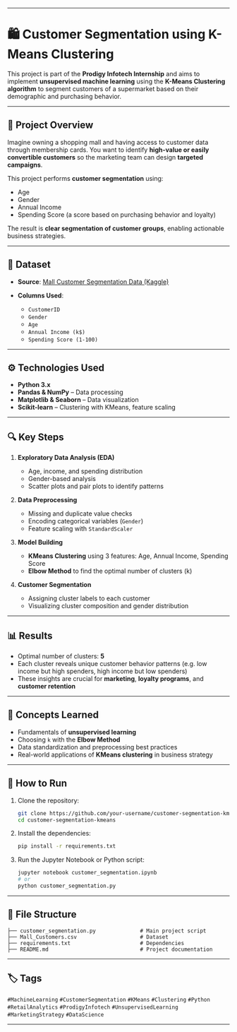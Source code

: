 

---

# 🛍️ Customer Segmentation using K-Means Clustering

This project is part of the **Prodigy Infotech Internship** and aims to implement **unsupervised machine learning** using the **K-Means Clustering algorithm** to segment customers of a supermarket based on their demographic and purchasing behavior.

---

## 📌 Project Overview

Imagine owning a shopping mall and having access to customer data through membership cards. You want to identify **high-value or easily convertible customers** so the marketing team can design **targeted campaigns**.

This project performs **customer segmentation** using:

* Age
* Gender
* Annual Income
* Spending Score (a score based on purchasing behavior and loyalty)

The result is **clear segmentation of customer groups**, enabling actionable business strategies.

---

## 📂 Dataset

* **Source**: [Mall Customer Segmentation Data (Kaggle)](https://www.kaggle.com/vjchoudhary7/customer-segmentation-tutorial-in-python)
* **Columns Used**:

  * `CustomerID`
  * `Gender`
  * `Age`
  * `Annual Income (k$)`
  * `Spending Score (1-100)`

---

## ⚙️ Technologies Used

* **Python 3.x**
* **Pandas & NumPy** – Data processing
* **Matplotlib & Seaborn** – Data visualization
* **Scikit-learn** – Clustering with KMeans, feature scaling

---

## 🔍 Key Steps

1. **Exploratory Data Analysis (EDA)**

   * Age, income, and spending distribution
   * Gender-based analysis
   * Scatter plots and pair plots to identify patterns

2. **Data Preprocessing**

   * Missing and duplicate value checks
   * Encoding categorical variables (`Gender`)
   * Feature scaling with `StandardScaler`

3. **Model Building**

   * **KMeans Clustering** using 3 features: Age, Annual Income, Spending Score
   * **Elbow Method** to find the optimal number of clusters (k)

4. **Customer Segmentation**

   * Assigning cluster labels to each customer
   * Visualizing cluster composition and gender distribution

---

## 📊 Results

* Optimal number of clusters: **5**
* Each cluster reveals unique customer behavior patterns (e.g. low income but high spenders, high income but low spenders)
* These insights are crucial for **marketing**, **loyalty programs**, and **customer retention**

---

## 🧠 Concepts Learned

* Fundamentals of **unsupervised learning**
* Choosing `k` with the **Elbow Method**
* Data standardization and preprocessing best practices
* Real-world applications of **KMeans clustering** in business strategy

---

## 🚀 How to Run

1. Clone the repository:

   ```bash
   git clone https://github.com/your-username/customer-segmentation-kmeans.git
   cd customer-segmentation-kmeans
   ```

2. Install the dependencies:

   ```bash
   pip install -r requirements.txt
   ```

3. Run the Jupyter Notebook or Python script:

   ```bash
   jupyter notebook customer_segmentation.ipynb
   # or
   python customer_segmentation.py
   ```

---

## 📁 File Structure

```
├── customer_segmentation.py              # Main project script
├── Mall_Customers.csv                    # Dataset
├── requirements.txt                      # Dependencies
├── README.md                             # Project documentation
```

---

## 🏷️ Tags

`#MachineLearning` `#CustomerSegmentation` `#KMeans` `#Clustering` `#Python` `#RetailAnalytics` `#ProdigyInfotech` `#UnsupervisedLearning` `#MarketingStrategy` `#DataScience`

---

